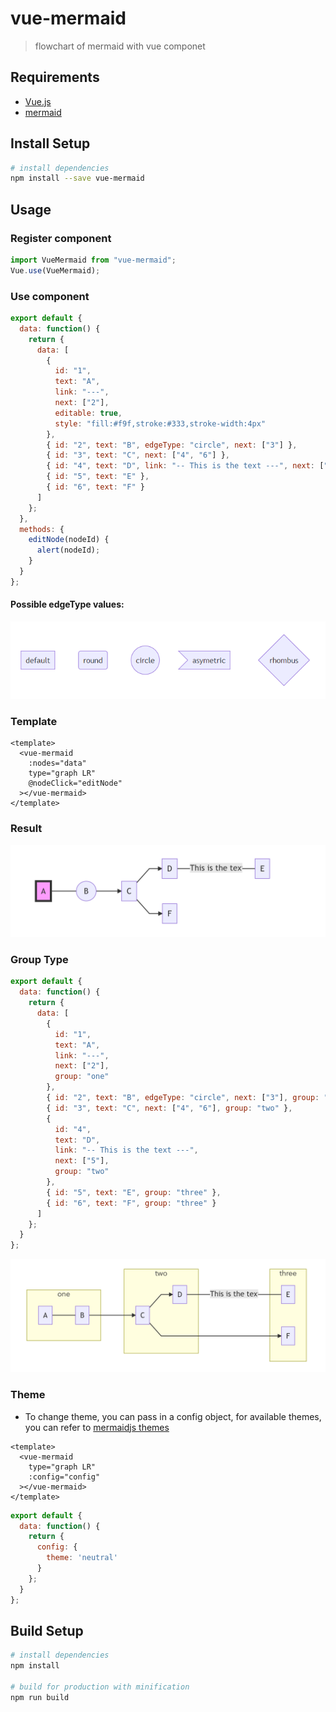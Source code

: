 # vue-mermaid

> flowchart of mermaid with vue componet

## Requirements

- [Vue.js](https://github.com/vuejs/vue)
- [mermaid](https://github.com/knsv/mermaid)

## Install Setup

```bash
# install dependencies
npm install --save vue-mermaid

```

## Usage

### Register component

```js
import VueMermaid from "vue-mermaid";
Vue.use(VueMermaid);
```

### Use component

```js
export default {
  data: function() {
    return {
      data: [
        {
          id: "1",
          text: "A",
          link: "---",
          next: ["2"],
          editable: true,
          style: "fill:#f9f,stroke:#333,stroke-width:4px"
        },
        { id: "2", text: "B", edgeType: "circle", next: ["3"] },
        { id: "3", text: "C", next: ["4", "6"] },
        { id: "4", text: "D", link: "-- This is the text ---", next: ["5"] },
        { id: "5", text: "E" },
        { id: "6", text: "F" }
      ]
    };
  },
  methods: {
    editNode(nodeId) {
      alert(nodeId);
    }
  }
};
```

#### Possible edgeType values:

![edge.default](./img/edge_types.png)

### Template

```vue
<template>
  <vue-mermaid
    :nodes="data"
    type="graph LR"
    @nodeClick="editNode"
  ></vue-mermaid>
</template>
```

### Result

![Flowchart](./img/flow.png)

### Group Type

```js
export default {
  data: function() {
    return {
      data: [
        {
          id: "1",
          text: "A",
          link: "---",
          next: ["2"],
          group: "one"
        },
        { id: "2", text: "B", edgeType: "circle", next: ["3"], group: "one" },
        { id: "3", text: "C", next: ["4", "6"], group: "two" },
        {
          id: "4",
          text: "D",
          link: "-- This is the text ---",
          next: ["5"],
          group: "two"
        },
        { id: "5", text: "E", group: "three" },
        { id: "6", text: "F", group: "three" }
      ]
    };
  }
};
```

![Group](./img/group.png)

### Theme

- To change theme, you can pass in a config object, for available themes, you can refer to [mermaidjs themes](https://github.com/mermaid-js/mermaid/tree/master/src/themes)

```vue
<template>
  <vue-mermaid
    type="graph LR"
    :config="config"
  ></vue-mermaid>
</template>
```

```js
export default {
  data: function() {
    return {
      config: {
        theme: 'neutral'
      }
    };
  }
};
```


## Build Setup

```bash
# install dependencies
npm install

# build for production with minification
npm run build
```
